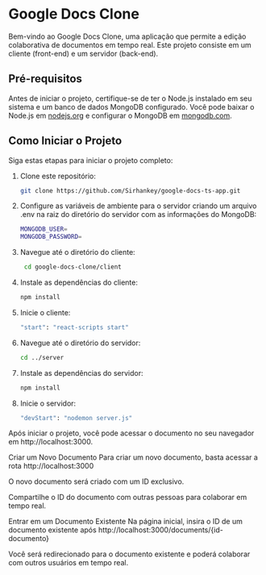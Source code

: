 # Google Docs Clone

Bem-vindo ao Google Docs Clone, uma aplicação que permite a edição colaborativa de documentos em tempo real. Este projeto consiste em um cliente (front-end) e um servidor (back-end).

## Pré-requisitos

Antes de iniciar o projeto, certifique-se de ter o Node.js instalado em seu sistema e um banco de dados MongoDB configurado. Você pode baixar o Node.js em [nodejs.org](https://nodejs.org/) e configurar o MongoDB em [mongodb.com](https://cloud.mongodb.com/).

## Como Iniciar o Projeto

Siga estas etapas para iniciar o projeto completo:

1. Clone este repositório:

   ```bash
   git clone https://github.com/Sirhankey/google-docs-ts-app.git
   
2. Configure as variáveis de ambiente para o servidor criando um arquivo .env na raiz do diretório do servidor com as informações do MongoDB:

    ```bash
    MONGODB_USER=
    MONGODB_PASSWORD=

3. Navegue até o diretório do cliente:

   ```bash
    cd google-docs-clone/client

4. Instale as dependências do cliente:

    ```bash
    npm install
    
5. Inicie o cliente:

    ```bash
    "start": "react-scripts start"

6. Navegue até o diretório do servidor:

    ```bash
    cd ../server

7. Instale as dependências do servidor:

    ```bash
    npm install
    
8. Inicie o servidor:

    ```bash
    "devStart": "nodemon server.js"

Após iniciar o projeto, você pode acessar o documento no seu navegador em http://localhost:3000.

Criar um Novo Documento
Para criar um novo documento, basta acessar a rota http://localhost:3000

O novo documento será criado com um ID exclusivo.

Compartilhe o ID do documento com outras pessoas para colaborar em tempo real.

Entrar em um Documento Existente
Na página inicial, insira o ID de um documento existente após http://localhost:3000/documents/{id-documento}


Você será redirecionado para o documento existente e poderá colaborar com outros usuários em tempo real.